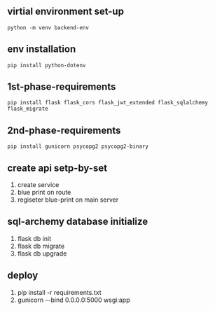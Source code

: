 ## virtial environment set-up
```
python -m venv backend-env
```
## env installation
```
pip install python-dotenv
```
## 1st-phase-requirements
```
pip install flask flask_cors flask_jwt_extended flask_sqlalchemy flask_migrate
```
## 2nd-phase-requirements
```
pip install gunicorn psycopg2 psycopg2-binary
```

## create api setp-by-set
1) create service
2) blue print on route
3) regiseter blue-print on main server

## sql-archemy database initialize
1) flask db init
2) flask db migrate
3) flask db upgrade

## deploy
1) pip install -r requirements.txt
2) gunicorn --bind 0.0.0.0:5000 wsgi:app
